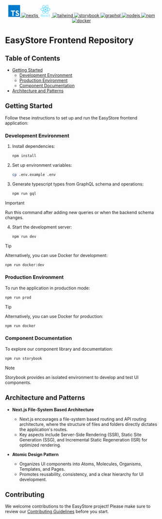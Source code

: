 <p align="center">
<a href="https://www.typescriptlang.org/" target="_blank" rel="noreferrer">
    <img src="https://raw.githubusercontent.com/devicons/devicon/master/icons/typescript/typescript-original.svg" alt="typescript" width="40" height="40"/>
  </a>
  <a href="https://nextjs.org/" target="_blank" rel="noreferrer">
    <img src="https://www.vectorlogo.zone/logos/nextjs/nextjs-icon.svg" alt="nextjs" width="40" height="40"/>
  </a>
  <a href="https://reactjs.org/" target="_blank" rel="noreferrer">
    <img src="https://raw.githubusercontent.com/devicons/devicon/master/icons/react/react-original-wordmark.svg" alt="react" width="40" height="40"/>
  </a>  
  <a href="https://tailwindcss.com/" target="_blank" rel="noreferrer">
    <img src="https://cdn.creazilla.com/icons/3254431/tailwindcss-icon-icon-lg.png" alt="tailwind" width="52" height="35"/>
  </a>
  <a href="https://storybook.js.org/" target="_blank" rel="noreferrer">
    <img src="https://cms.digitalpolygon.com/sites/default/files/2022-07/storybook-logo.png" alt="storybook" width="40" height="40"/>  
  <a href="https://graphql.org/" target="_blank" rel="noreferrer">
    <img src="https://www.vectorlogo.zone/logos/graphql/graphql-icon.svg" alt="graphql" width="40" height="40"/>
  </a>  
    <a href="https://nodejs.org/en" target="_blank" rel="noreferrer">
    <img src="https://upload.vectorlogo.zone/logos/nodejs/images/eca9ff97-5734-46c4-b8a1-621819eaeaa9.svg" alt="nodejs" width="50" height="50"/>
  </a>
  <a href="https://www.npmjs.com/" target="_blank" rel="noreferrer">
    <img src="https://www.vectorlogo.zone/logos/npmjs/npmjs-ar21.svg" alt="npm" width="60" height="40"/>
  </a>
  <a href="https://www.docker.com/" target="_blank" rel="noreferrer">
    <img src="https://www.vectorlogo.zone/logos/docker/docker-icon.svg" alt="docker" width="50" height="50"/>
  </a>
</p>

# EasyStore Frontend Repository

## Table of Contents

- [Getting Started](#getting-started)
  - [Development Environment](#development-environment)
  - [Production Environment](#production-environment)
  - [Component Documentation](#component-documentation)
- [Architecture and Patterns](#architecture-and-patterns)

## Getting Started

Follow these instructions to set up and run the EasyStore frontend application:

### Development Environment

1. Install dependencies:

   ```bash
   npm install
   ```

2. Set up environment variables:

   ```bash
   cp .env.example .env
   ```

3. Generate typescript types from GraphQL schema and operations:

   ```bash
   npm run gql
   ```

> [!IMPORTANT]
> Run this command after adding new queries or when the backend schema changes.

4. Start the development server:

   ```bash
   npm run dev
   ```

> [!TIP]
> Alternatively, you can use Docker for development:

```bash
npm run docker:dev
```

### Production Environment

To run the application in production mode:

```bash
npm run prod
```

> [!TIP]
> Alternatively, you can use Docker for production:

```bash
npm run docker
```

### Component Documentation

To explore our component library and documentation:

```bash
npm run storybook
```

> [!NOTE]
> Storybook provides an isolated environment to develop and test UI components.

## Architecture and Patterns

- **Next.js File-System Based Architecture**

  - Next.js encourages a file-system based routing and API routing architecture, where the structure of files and folders directly dictates the application's routes.
  - Key aspects include Server-Side Rendering (SSR), Static Site Generation (SSG), and Incremental Static Regeneration (ISR) for optimized rendering.

- **Atomic Design Pattern**
  - Organizes UI components into Atoms, Molecules, Organisms, Templates, and Pages.
  - Promotes reusability, consistency, and a clear hierarchy for UI development.

## Contributing

We welcome contributions to the EasyStore project! Please make sure to review our [Contributing Guidelines](./CONTRIBUTING.md) before you start.
